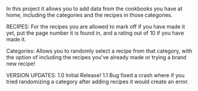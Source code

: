 In this project it allows you to add data from the cookbooks you have at home, including the categories and the recipes in those categories.

RECIPES:
For the recipes you are allowed to mark off if you have made it yet, put the page number it is found in, and a rating out of 10 if you have made it.

Categories:
Allows you to randomly select a recipe from that category, with the option of including the recipes you've already made or trying a brand new recipe!

VERSION UPDATES:
1.0 Initial Release!
1.1 Bug fixed a crash where if you tried randomizing a category after adding recipes it would create an error.
